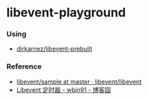 libevent-playground
===================
### Using
- [dirkarnez/libevent-prebuilt](https://github.com/dirkarnez/libevent-prebuilt)

### Reference
- [libevent/sample at master · libevent/libevent](https://github.com/libevent/libevent/tree/master/sample)
- [Libevent 定时器 - wbin91 - 博客园](https://www.cnblogs.com/wbin91/p/3810730.html)
